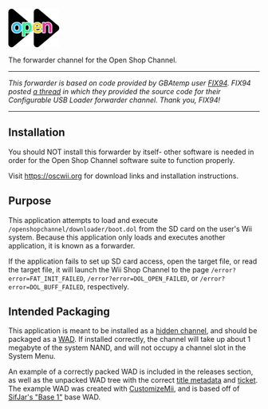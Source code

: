 ![Forwarder Logo](/oscforward.png)

The forwarder channel for the Open Shop Channel.

---

_This forwarder is based on code provided by GBAtemp user [FIX94](https://gbatemp.net/members/fix94.232444/). FIX94 posted [a thread](https://gbatemp.net/threads/forwarder-with-meta-xml-support.273165/) in which they provided the source code for their Configurable USB Loader forwarder channel. Thank you, FIX94!_

---
## Installation

You should NOT install this forwarder by itself- other software is needed in order for the Open Shop Channel software suite to function properly.

Visit https://oscwii.org for download links and installation instructions.

## Purpose

This application attempts to load and execute `/openshopchannel/downloader/boot.dol` from the SD card on the user's Wii system. Because this application only loads and executes another application, it is known as a forwarder.

If the application fails to set up SD card access, open the target file, or read the target file, it will launch the Wii Shop Channel to the page `/error?error=FAT_INIT_FAILED`, `/error?error=DOL_OPEN_FAILED`, or `/error?error=DOL_BUFF_FAILED`, respectively.

## Intended Packaging

This application is meant to be installed as a [hidden channel](https://wiibrew.org/wiki/Title_database#00010008:_.22Hidden.22_channels), and should be packaged as a [WAD](https://wiibrew.org/wiki/WAD_files). If installed correctly, the channel will take up about 1 megabyte of the system NAND, and will not occupy a channel slot in the System Menu.

An example of a correctly packed WAD is included in the releases section, as well as the unpacked WAD tree with the correct [title metadata](https://wiibrew.org/wiki/Title_metadata) and [ticket](https://wiibrew.org/wiki/Ticket). The example WAD was created with [CustomizeMii](https://sites.google.com/site/completesg/useful-tools/customizemii), and is based off of [SifJar's "Base 1"](https://sites.google.com/site/wiibannerguide/base-wads-2) base WAD.
